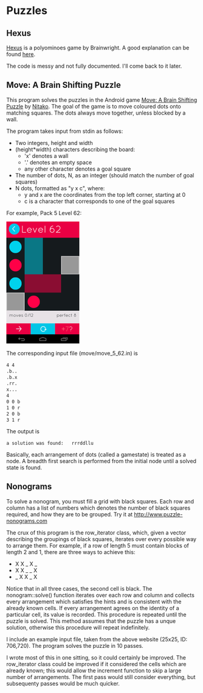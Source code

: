 # Puzzles #

## Hexus ##

[Hexus](http://www.brainwright.com/products/display/8003D) is a polyominoes game by Brainwright.
A good explanation can be found [here](http://thepuzzleden.blogspot.ca/2013/07/hexus-from-brainwright.html).

The code is messy and not fully documented. I'll come back to it later.

## Move: A Brain Shifting Puzzle ##

This program solves the puzzles in the Android game [Move: A Brain Shifting Puzzle](https://play.google.com/store/apps/details?id=com.nitako.move) by [Nitako](https://play.google.com/store/apps/developer?id=Nitako+Brain+Puzzles).
The goal of the game is to move coloured dots onto matching squares.
The dots always move together, unless blocked by a wall.

The program takes input from stdin as follows:
- Two integers, height and width
- (height*width) characters describing the board:
    - 'x' denotes a wall
    - '.' denotes an empty space
    - any other character denotes a goal square
- The number of dots, N, as an integer (should match the number of goal squares)
- N dots, formatted as "y x c", where:
    - y and x are the coordinates from the top left corner, starting at 0
    - c is a character that corresponds to one of the goal squares

For example, Pack 5 Level 62:

![Pack 5, Level 62](move/move_screenshot_5_62.png)

The corresponding input file (move/move_5_62.in) is

    4 4
    .b..
    .b.x
    .rr.
    x...
    4
    0 0 b
    1 0 r
    2 0 b
    3 1 r

The output is

    a solution was found:   rrrddllu

Basically, each arrangement of dots (called a gamestate) is treated as a node.
A breadth first search is performed from the initial node until a solved state is found.

## Nonograms ##

To solve a nonogram, you must fill a grid with black squares.
Each row and column has a list of numbers which denotes the number of black squares required, and how they are to be grouped.
Try it at http://www.puzzle-nonograms.com

The crux of this program is the row_iterator class, which, given a vector describing the groupings of black squares, iterates over every possible way to arrange them. For example, if a row of length 5 must contain blocks of length 2 and 1, there are three ways to achieve this:

* X X _ X _
* X X _ _ X
* _ X X _ X

Notice that in all three cases, the second cell is black.
The nonogram::solve() function iterates over each row and column and collects every arrangement which satisfies the hints and is consistent with the already known cells.
If every arrangement agrees on the identity of a particular cell, its value is recorded.
This procedure is repeated until the puzzle is solved.
This method assumes that the puzzle has a unque solution, otherwise this procedure will repeat indefinitely.

I include an example input file, taken from the above website (25x25, ID: 706,720).
The program solves the puzzle in 10 passes.

I wrote most of this in one sitting, so it could certainly be improved.
The row_iterator class could be improved if it considered the cells which are already known; this would allow the increment function to skip a large number of arrangements.
The first pass would still consider everything, but subsequenty passes would be much quicker.